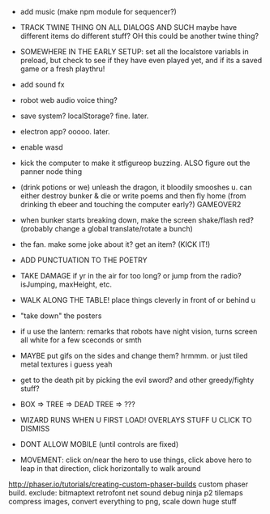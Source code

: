 - add music (make npm module for sequencer?)
- TRACK TWINE THING ON ALL DIALOGS AND SUCH maybe have different items do different stuff? OH this could be another twine thing?


- SOMEWHERE IN THE EARLY SETUP: set all the localstore variabls in preload, 
but check to see if they have even played yet,
 and if its a saved game or a fresh playthru!




- add sound fx
- robot web audio voice thing?

- save system? localStorage? fine. later.
- electron app? ooooo. later.
- enable wasd

- kick the computer to make it stfigureop buzzing. ALSO  figure out the panner node thing
- (drink potions or we) unleash the dragon, it bloodily smooshes u. can either destroy bunker & die or write poems and then fly home (from drinking th ebeer and touching the computer early?) GAMEOVER2
- when bunker starts breaking down, make the screen shake/flash red? (probably change a global translate/rotate a bunch)
- the fan. make some joke about it? get an item? (KICK IT!)
- ADD PUNCTUATION TO THE POETRY
- TAKE DAMAGE if yr in the air for too long? or jump from the radio? isJumping, maxHeight, etc.
- WALK ALONG THE TABLE! place things cleverly in front of or behind u
- "take down" the posters
- if u use the lantern: remarks that robots have night vision, turns screen all white for a few sceconds or smth
- MAYBE put gifs on the sides and change them? hrmmm. or just tiled metal textures i guess yeah
- get to the death pit by picking the evil sword? and other greedy/fighty stuff?
- BOX => TREE => DEAD TREE => ???
- WIZARD RUNS WHEN U FIRST LOAD! OVERLAYS STUFF U CLICK TO DISMISS
- DONT ALLOW MOBILE (until controls are fixed)











- MOVEMENT: click on/near the hero to use things, click above hero to leap in that direction, click horizontally to walk around










http://phaser.io/tutorials/creating-custom-phaser-builds
custom phaser build. exclude: 
bitmaptext retrofont net sound debug ninja p2 tilemaps
compress images, convert everything to png, scale down huge stuff